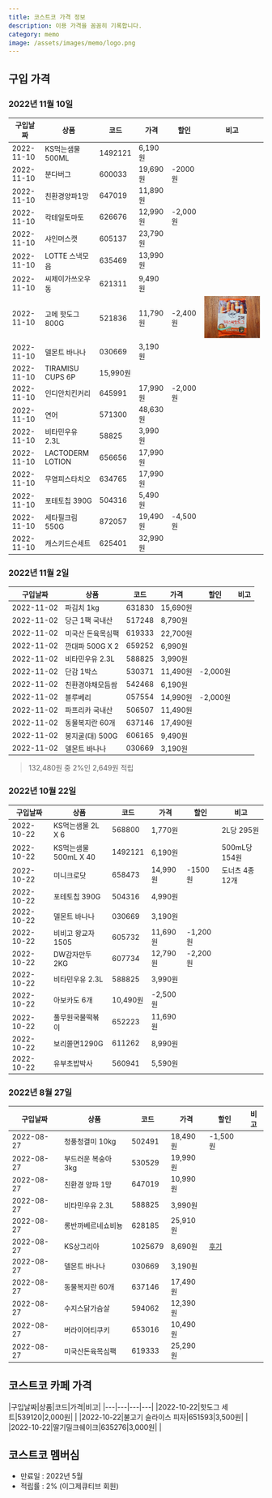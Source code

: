 ```yaml
---
title: 코스트코 가격 정보
description: 이용 가격을 꼼꼼히 기록합니다. 
category: memo
image: /assets/images/memo/logo.png
---
```



구입 가격
---

### 2022년 11월 10일
|구입날짜|상품|코드|가격|할인|비고|
|---|---|---|---|---|---|
|2022-11-10|KS먹는샘물500ML|1492121|6,190원|   |   |
|2022-11-10|분다버그|600033|19,690원|-2000원|   |
|2022-11-10|친환경양파1망|647019|11,890원|   |   |
|2022-11-10|칵테일토마토|626676|12,990원|-2,000원|   |
|2022-11-10|샤인머스캣|605137|23,790원|   |   |
|2022-11-10|LOTTE 스낵모음|635469|13,990원|   |   |
|2022-11-10|씨제이가쓰오우동|621311|9,490원|   |   |
|2022-11-10|고메 핫도그800G|521836|11,790원|-2,400원|![](/assets/images/costco/CJ-고메-크리스피-핫도그.jpg)|
|2022-11-10|델몬트 바나나|030669|3,190원|   |   |
|2022-11-10|TIRAMISU CUPS 6P|15,990원|   |   |
|2022-11-10|인디안치킨커리|645991|17,990원|-2,000원|   |
|2022-11-10|연어|571300|48,630원|   |   |
|2022-11-10|비타민우유2.3L|58825|3,990원|   |   |
|2022-11-10|LACTODERM LOTION|656656|17,990원|   |   |
|2022-11-10|무염피스타치오|634765|17,990원|   |   |
|2022-11-10|포테토칩 390G|504316|5,490원|   |   |
|2022-11-10|세타필크림550G|872057|19,490원|-4,500원|   |
|2022-11-10|캐스키드슨세트|625401|32,990원|   |   |


### 2022년 11월 2일

|구입날짜|상품|코드|가격|할인|비고|
|---|---|---|---|---|---|
|2022-11-02|파김치 1kg|631830|15,690원|   |   |
|2022-11-02|당근 1팩 국내산|517248|8,790원|   |   |
|2022-11-02|미국산 돈육목심팩|619333|22,700원|   |   |
|2022-11-02|깐대파 500G X 2|659252|6,990원|   |   |
|2022-11-02|비타민우유 2.3L|588825|3,990원|   |   |
|2022-11-02|단감 1박스|530371|11,490원|-2,000원|   |
|2022-11-02|친환경야채모듬쌈|542468|6,190원|   |   |
|2022-11-02|블루베리|057554|14,990원|-2,000원|   |
|2022-11-02|파프리카 국내산|506507|11,490원|   |   |
|2022-11-02|동물복지란 60개|637146|17,490원|   |   |
|2022-11-02|봉지굴(대) 500G|606165|9,490원|   |   |
|2022-11-02|델몬트 바나나|030669|3,190원|   |   |

>132,480원 중 2%인 2,649원 적립


### 2022년 10월 22일

|구입날짜|상품|코드|가격|할인|비고|
|---|---|---|---|---|---|
|2022-10-22|KS먹는샘물 2L X 6|568800|1,770원|   |2L당 295원|
|2022-10-22|KS먹는샘물 500mL X 40|1492121|6,190원|   |500mL당 154원|
|2022-10-22|미니크로닷|658473|14,990원|-1500원|도너츠 4종 12개|
|2022-10-22|포테토칩 390G|504316|4,990원|   |   |
|2022-10-22|델몬트 바나나|030669|3,190원|   |   |
|2022-10-22|비비고 왕교자 1505|605732|11,690원|-1,200원|   |
|2022-10-22|DW감자만두 2KG|607734|12,790원|-2,200원|   |
|2022-10-22|비타민우유 2.3L|588825|3,990원|   |
|2022-10-22|아보카도 6개|10,490원|-2,500원|   |
|2022-10-22|풀무원국물떡볶이|652223|11,690원|   |
|2022-10-22|보리쫄면1290G|611262|8,990원|   |
|2022-10-22|유부초밥박사|560941|5,590원|   |

### 2022년 8월 27일

|구입날짜|상품|코드|가격|할인|비고|
|---|---|---|---|---|---|
|2022-08-27|청풍청결미 10kg|502491|18,490원|-1,500원|   |
|2022-08-27|부드러운 복숭아 3kg|530529|19,990원|   |   |
|2022-08-27|친환경 양파 1망|647019|10,990원|   |   |
|2022-08-27|비타민우유 2.3L|588825|3,990원|   |   
|2022-08-27|롱반까베르네쇼비뇽|628185|25,910원|   |
|2022-08-27|KS상그리아|1025679|8,690원|[후기](https://blog.naver.com/boyinblue/222866118202)|
|2022-08-27|델몬트 바나나|030669|3,190원|   |
|2022-08-27|동물복지란 60개|637146|17,490원|   |
|2022-08-27|수지스닭가슴살|594062|12,390원|   |
|2022-08-27|버라이어티쿠키|653016|10,490원|   |
|2022-08-27|미국산돈육목심팩|619333|25,290원|   |


코스트코 카페 가격
---

|구입날짜|상품|코드|가격|비고|
|---|---|---|---|
|2022-10-22|핫도그 세트|539120|2,000원|   |
|2022-10-22|불고기 슬라이스 피자|651593|3,500원|   |
|2022-10-22|딸기밀크쉐이크|635276|3,000원|   |


코스트코 멤버심
---

- 만료일 : 2022년 5월
- 적립률 : 2% (이그제큐티브 회원)

